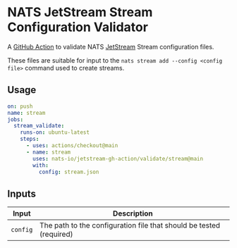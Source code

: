 # NATS JetStream Stream Configuration Validator

A [GitHub Action](https://github.com/features/actions) to validate NATS [JetStream](https://github.com/nats-io/jetstream#readme) Stream configuration files.

These files are suitable for input to the `nats stream add --config <config file>` command used to create streams.

## Usage

```yaml
on: push
name: stream
jobs:
  stream_validate:
    runs-on: ubuntu-latest
    steps:
      - uses: actions/checkout@main
      - name: stream
        uses: nats-io/jetstream-gh-action/validate/stream@main
        with:
          config: stream.json
```

## Inputs

|Input|Description|
|-----|-----------|
|`config`|The path to the configuration file that should be tested (required)|
